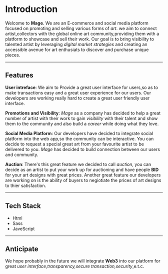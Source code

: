 # Introduction

Welcome to **Mage**. We are an E-commerce and social media platform focused on promoting and selling various forms of _art_. we aim to connect artist,collectors with the global online art community,providing them with a platform to showcase and sell their work. Our goal is to bring visibility to talented artist by leveraging _digital market strategies_ and creating an accessible avenue for art enthusiats to discover and purchase unique pieces.

---

## Features

**User intreface**: We aim to Provide a great user interface for users,so as to make transactions easy and a great user experience for our users. Our developers are working really hard to create a great user friendly user interface.

**Promotions and Visibility**: _Mage_ as a company has decided to help a great number of artist with their work to gain _visibility_ with their talent and show them to the community and also build a _career_ while doing what they love.

**Social Media Platform**: Our developers have decided to integrate social platform into the web app,so the community can be interactive. You can decide to request a special great art from your favourite artist to be delivered to you. _Mage_ has decided to build connection between our users and community.

**Auction**: There's this great feature we decided to call _auction_, you can decide as an artist to put your work up for auctioning and have people **BID** for your art designs with great prices. Another great feature our developers are working on is the ability of buyers to negiotiate the prices of art designs to thier satisfaction.

---

## Tech Stack

- Html
- Sass
- JaveScript

---

## Anticipate

We hope probably in the future we will integrate **Web3** into our platform for great _user interface,transparency,secure transaction,security_,e.t.c.
